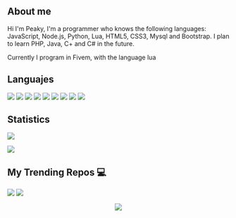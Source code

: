 ## About me

Hi I'm Peaky, I'm a programmer who knows the following languages: JavaScript, Node.js, Python, Lua, HTML5, CSS3, Mysql and Bootstrap.
I plan to learn PHP, Java, C+ and C# in the future.

Currently I program in Fivem, with the language lua


## Languajes

![](https://img.shields.io/badge/HTML5-E34F26?style=for-the-badge&logo=html5&logoColor=white)
![](https://img.shields.io/badge/JavaScript-F7DF1E?style=for-the-badge&logo=javascript&logoColor=black)
![](https://img.shields.io/badge/Node.js-43853D?style=for-the-badge&logo=node.js&logoColor=white)
![](https://img.shields.io/badge/CSS3-1572B6?style=for-the-badge&logo=css3&logoColor=white)
![](https://img.shields.io/badge/Sass-CC6699?style=for-the-badge&logo=sass&logoColor=white)
![](https://img.shields.io/badge/React-20232A?style=for-the-badge&logo=react&logoColor=61DAFB)
![](https://img.shields.io/badge/Bootstrap-563D7C?style=for-the-badge&logo=bootstrap&logoColor=white)
![](https://img.shields.io/badge/jQuery-0769AD?style=for-the-badge&logo=jquery&logoColor=white)
![](https://img.shields.io/badge/MongoDB-4EA94B?style=for-the-badge&logo=mongodb&logoColor=white)


## Statistics

![](https://github-readme-stats.vercel.app/api?username=GPeaky&show_icons=true&bg_color=45,fc00ff,00dbde&title_color=fff&text_color=fff)

![](https://activity-graph.herokuapp.com/graph?username=GPeaky&theme=github)


## My Trending Repos 💻
![](https://github-readme-stats.vercel.app/api/pin/?username=GPeaky&repo=gradientking&bg_color=45,fc00ff,00dbde&title_color=fff&text_color=fff)
![](https://github-readme-stats.vercel.app/api/pin/?username=GPeaky&repo=ludo&bg_color=45,fc00ff,00dbde&title_color=fff&text_color=fff)


<p align='center'><img src='https://visitor-badge.laobi.icu/badge?page_id=GPeaky'></p>
